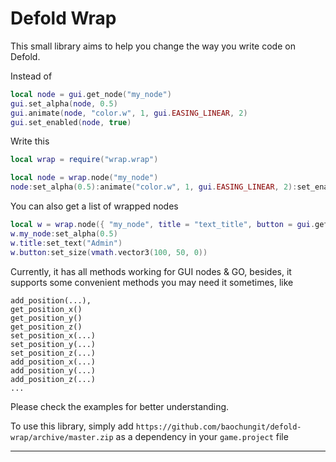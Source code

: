# Defold Wrap

This small library aims to help you change the way you write code on Defold.

Instead of
```lua
local node = gui.get_node("my_node")
gui.set_alpha(node, 0.5)
gui.animate(node, "color.w", 1, gui.EASING_LINEAR, 2)
gui.set_enabled(node, true)
```
Write this
```lua
local wrap = require("wrap.wrap")

local node = wrap.node("my_node")
node:set_alpha(0.5):animate("color.w", 1, gui.EASING_LINEAR, 2):set_enabled(true)
```
You can also get a list of wrapped nodes
```lua
local w = wrap.node({ "my_node", title = "text_title", button = gui.get_node("button") })
w.my_node:set_alpha(0.5)
w.title:set_text("Admin")
w.button:set_size(vmath.vector3(100, 50, 0))
```

Currently, it has all methods working for GUI nodes & GO, besides, it supports some convenient methods you may need it sometimes, like
```
add_position(...),
get_position_x()
get_position_y()
get_position_z()
set_position_x(...)
set_position_y(...)
set_position_z(...)
add_position_x(...)
add_position_y(...)
add_position_z(...)
...
```
Please check the examples for better understanding.

To use this library, simply add `https://github.com/baochungit/defold-wrap/archive/master.zip` as a dependency in your `game.project` file

---
